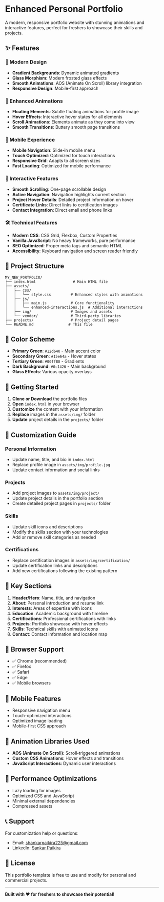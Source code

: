 # Enhanced Personal Portfolio

A modern, responsive portfolio website with stunning animations and interactive features, perfect for freshers to showcase their skills and projects.

## ✨ Features

### 🎨 Modern Design
- **Gradient Backgrounds**: Dynamic animated gradients
- **Glass Morphism**: Modern frosted glass effects
- **Smooth Animations**: AOS (Animate On Scroll) library integration
- **Responsive Design**: Mobile-first approach

### 🚀 Enhanced Animations
- **Floating Elements**: Subtle floating animations for profile image
- **Hover Effects**: Interactive hover states for all elements
- **Scroll Animations**: Elements animate as they come into view
- **Smooth Transitions**: Buttery smooth page transitions

### 📱 Mobile Experience
- **Mobile Navigation**: Slide-in mobile menu
- **Touch Optimized**: Optimized for touch interactions
- **Responsive Grid**: Adapts to all screen sizes
- **Fast Loading**: Optimized for mobile performance

### 🎯 Interactive Features
- **Smooth Scrolling**: One-page scrollable design
- **Active Navigation**: Navigation highlights current section
- **Project Hover Details**: Detailed project information on hover
- **Certificate Links**: Direct links to certification images
- **Contact Integration**: Direct email and phone links

### 🛠 Technical Features
- **Modern CSS**: CSS Grid, Flexbox, Custom Properties
- **Vanilla JavaScript**: No heavy frameworks, pure performance
- **SEO Optimized**: Proper meta tags and semantic HTML
- **Accessibility**: Keyboard navigation and screen reader friendly

## 📁 Project Structure

```
MY_NEW_PORTFOLIO/
├── index.html                 # Main HTML file
├── assets/
│   ├── css/
│   │   └── style.css         # Enhanced styles with animations
│   ├── js/
│   │   ├── main.js           # Core functionality
│   │   └── enhanced-interactions.js  # Additional interactions
│   ├── img/                  # Images and assets
│   └── vendor/               # Third-party libraries
├── projects/                 # Project detail pages
└── README.md                # This file
```

## 🎨 Color Scheme

- **Primary Green**: `#12d640` - Main accent color
- **Secondary Green**: `#15e64a` - Hover states
- **Tertiary Green**: `#00ff88` - Gradients
- **Dark Background**: `#0c1426` - Main background
- **Glass Effects**: Various opacity overlays

## 🚀 Getting Started

1. **Clone or Download** the portfolio files
2. **Open** `index.html` in your browser
3. **Customize** the content with your information
4. **Replace** images in the `assets/img/` folder
5. **Update** project details in the `projects/` folder

## 📝 Customization Guide

### Personal Information
- Update name, title, and bio in `index.html`
- Replace profile image in `assets/img/profile.jpg`
- Update contact information and social links

### Projects
- Add project images to `assets/img/project/`
- Update project details in the portfolio section
- Create detailed project pages in `projects/` folder

### Skills
- Update skill icons and descriptions
- Modify the skills section with your technologies
- Add or remove skill categories as needed

### Certifications
- Replace certification images in `assets/img/certification/`
- Update certification links and descriptions
- Add new certifications following the existing pattern

## 🎯 Key Sections

1. **Header/Hero**: Name, title, and navigation
2. **About**: Personal introduction and resume link
3. **Interests**: Areas of expertise with icons
4. **Education**: Academic background with timeline
5. **Certifications**: Professional certifications with links
6. **Projects**: Portfolio showcase with hover effects
7. **Skills**: Technical skills with animated icons
8. **Contact**: Contact information and location map

## 🔧 Browser Support

- ✅ Chrome (recommended)
- ✅ Firefox
- ✅ Safari
- ✅ Edge
- ✅ Mobile browsers

## 📱 Mobile Features

- Responsive navigation menu
- Touch-optimized interactions
- Optimized image loading
- Mobile-first CSS approach

## 🎨 Animation Libraries Used

- **AOS (Animate On Scroll)**: Scroll-triggered animations
- **Custom CSS Animations**: Hover effects and transitions
- **JavaScript Interactions**: Dynamic user interactions

## 🚀 Performance Optimizations

- Lazy loading for images
- Optimized CSS and JavaScript
- Minimal external dependencies
- Compressed assets

## 📞 Support

For customization help or questions:
- Email: shankarpaikira225@gmail.com
- LinkedIn: [Sankar Paikira](https://www.linkedin.com/in/sankar-paikira-1063a7259/)

## 📄 License

This portfolio template is free to use and modify for personal and commercial projects.

---

**Built with ❤️ for freshers to showcase their potential!**